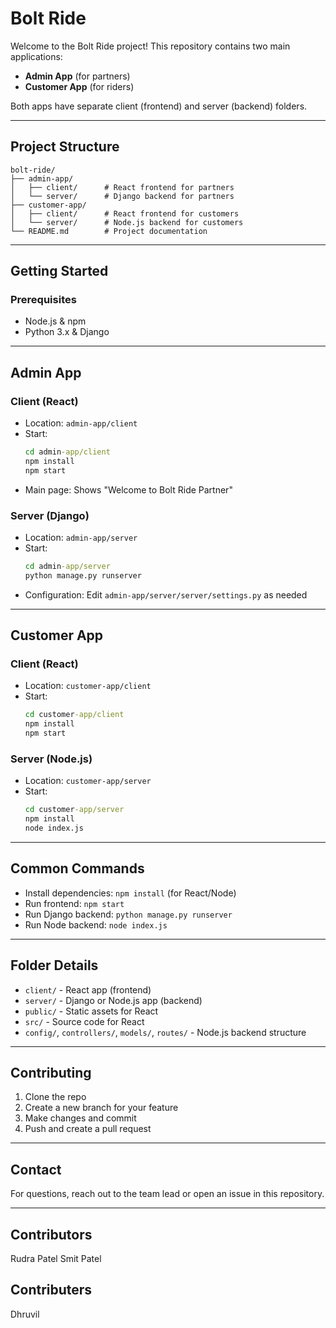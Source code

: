 
# Bolt Ride

Welcome to the Bolt Ride project! This repository contains two main applications:
- **Admin App** (for partners)
- **Customer App** (for riders)

Both apps have separate client (frontend) and server (backend) folders.

---

## Project Structure

```
bolt-ride/
├── admin-app/
│   ├── client/      # React frontend for partners
│   └── server/      # Django backend for partners
├── customer-app/
│   ├── client/      # React frontend for customers
│   └── server/      # Node.js backend for customers
└── README.md        # Project documentation
```

---

## Getting Started

### Prerequisites
- Node.js & npm
- Python 3.x & Django

---

## Admin App

### Client (React)
- Location: `admin-app/client`
- Start: 
	```cmd
	cd admin-app/client
	npm install
	npm start
	```
- Main page: Shows "Welcome to Bolt Ride Partner"

### Server (Django)
- Location: `admin-app/server`
- Start:
	```cmd
	cd admin-app/server
	python manage.py runserver
	```
- Configuration: Edit `admin-app/server/server/settings.py` as needed

---

## Customer App

### Client (React)
- Location: `customer-app/client`
- Start:
	```cmd
	cd customer-app/client
	npm install
	npm start
	```

### Server (Node.js)
- Location: `customer-app/server`
- Start:
	```cmd
	cd customer-app/server
	npm install
	node index.js
	```

---

## Common Commands
- Install dependencies: `npm install` (for React/Node)
- Run frontend: `npm start`
- Run Django backend: `python manage.py runserver`
- Run Node backend: `node index.js`

---

## Folder Details
- `client/` - React app (frontend)
- `server/` - Django or Node.js app (backend)
- `public/` - Static assets for React
- `src/` - Source code for React
- `config/`, `controllers/`, `models/`, `routes/` - Node.js backend structure

---

## Contributing
1. Clone the repo
2. Create a new branch for your feature
3. Make changes and commit
4. Push and create a pull request

---

## Contact
For questions, reach out to the team lead or open an issue in this repository.

---
## Contributors
Rudra Patel
Smit Patel

## Contributers
Dhruvil
